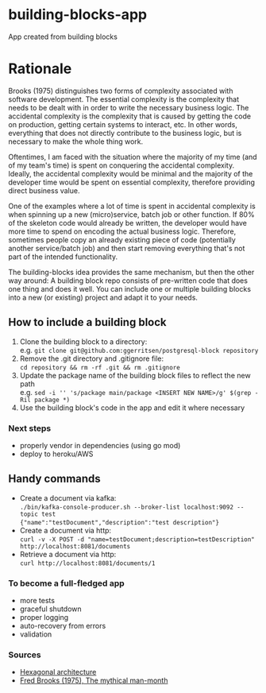 # building-blocks-app
App created from building blocks

# Rationale
Brooks (1975) distinguishes two forms of complexity associated with software development. 
The essential complexity is the complexity that needs to be dealt with in order to write the necessary business logic.
The accidental complexity is the complexity that is caused by getting the code on production, getting certain systems to interact, etc. In other words, everything that does not directly contribute to the business logic, but is necessary to make the whole thing work. 

Oftentimes, I am faced with the situation where the majority of my time (and of my team's time) is spent on conquering the accidental complexity. 
Ideally, the accidental complexity would be minimal and the majority of the developer time would be spent on essential complexity, therefore providing direct business value. 

One of the examples where a lot of time is spent in accidental complexity is when spinning up a new (micro)service, batch job or other function. If 80% of the skeleton code would already be written, the developer would have more time to spend on encoding the actual business logic. Therefore, sometimes people copy an already existing piece of code (potentially another service/batch job) and then start removing everything that's not part of the intended functionality. 

The building-blocks idea provides the same mechanism, but then the other way around: 
A building block repo consists of pre-written code that does one thing and does it well. You can include one or multiple building blocks into a new (or existing) project and adapt it to your needs. 


## How to include a building block
1. Clone the building block to a directory:  
e.g. `git clone git@github.com:ggerritsen/postgresql-block repository`
2. Remove the .git directory and .gitignore file:  
`cd repository && rm -rf .git && rm .gitignore`
3. Update the package name of the building block files to reflect the new path  
e.g. `sed -i '' 's/package main/package <INSERT NEW NAME>/g' $(grep -Ril package *)`
4. Use the building block's code in the app and edit it where necessary


### Next steps
- properly vendor in dependencies (using go mod)
- deploy to heroku/AWS

## Handy commands
- Create a document via kafka:  
`./bin/kafka-console-producer.sh --broker-list localhost:9092 --topic test`  
`{"name":"testDocument","description":"test description"}`  
- Create a document via http:  
`curl -v -X POST -d "name=testDocument;description=testDescription" http://localhost:8081/documents`
- Retrieve a document via http:  
`curl http://localhost:8081/documents/1`

### To become a full-fledged app
- more tests
- graceful shutdown
- proper logging
- auto-recovery from errors 
- validation

### Sources
- [Hexagonal architecture](https://dzone.com/articles/hexagonal-architecture-what-is-it-and-how-does-it)
- [Fred Brooks (1975), The mythical man-month](https://en.wikipedia.org/wiki/The_Mythical_Man-Month)

